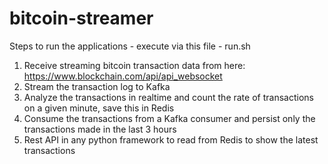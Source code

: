 # bitcoin-streamer

Steps to run the applications - 
execute via this file - run.sh

1. Receive streaming bitcoin transaction data from here: https://www.blockchain.com/api/api_websocket
2. Stream the transaction log to Kafka
3. Analyze the transactions in realtime and count the rate of transactions on a given minute, save this in Redis
4. Consume the transactions from a Kafka consumer and persist only the transactions made in the last 3 hours
5. Rest API in any python framework to read from Redis to show the latest transactions
